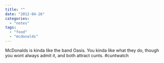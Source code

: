 ```yaml
---
title: ""
date: "2012-04-26"
categories: 
  - "notes"
tags: 
  - "food"
  - "mcdonalds"
---
```


McDonalds is kinda like the band Oasis. You kinda like what they do, though you wont always admit it, and both attract cunts. #cuntwatch
